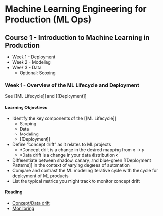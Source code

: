 # Machine Learning Engineering for Production (ML Ops)

## Course 1 - Introduction to Machine Learning in Production
- Week 1 - Deployment
- Week 2 - Modeling
- Week 3 - Data
	- Optional: Scoping

### Week 1 - Overview of the ML Lifecycle and Deployment

See [[ML Lifecycle]] and [[Deployment]]

#### Learning Objectives
- Identify the key components of the [[ML Lifecycle]]
	- Scoping
	- Data
	- Modeling
	- [[Deployment]]
- Define “concept drift” as it relates to ML projects
	- *Concept drift is a change in the desired mapping from $x \rightarrow y$
	- *Data drift is a change in your data distribution $x$
- Differentiate between shadow, canary, and blue-green [[Deployment Patterns]] in the context of varying degrees of automation
- Compare and contrast the ML modeling iterative cycle with the cycle for deployment of ML products
- List the typical metrics you might track to monitor concept drift

#### Reading
- [Concept/Data drift](https://towardsdatascience.com/machine-learning-in-production-why-you-should-care-about-data-and-concept-drift-d96d0bc907fb)
- [Monitoring](https://christophergs.com/machine%20learning/2020/03/14/how-to-monitor-machine-learning-models/)

